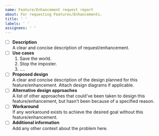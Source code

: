 ```yaml
---
name: Feature/Enhancement request report
about: For requesting Features/Enhancements.
title: ' '
labels: ' '
assignees: ' '
---
```


- [ ] <b>Description</b> <br>
    A clear and concise description of request/enhancement. 
- [ ] <b>Use cases</b> <br>
    1. Save the world.
    2. Stop the imposter.
    3. .... 
- [ ] <b>Proposed design</b> <br>
    A clear and concise description of the design planned for this feature/enhancement.
    Attach design diagrams if applicable.
- [ ] <b>Alternative design approaches</b> <br>
    A list of other approaches that could've been taken to design this feature/enhancement, 
    but hasn't been because of a specified reason.
- [ ] <b>Workaround</b> <br>
    If any workaround exists to achieve the desired goal without this feature/enhancement.
- [ ] <b>Additional information</b> <br>
    Add any other context about the problem here.
